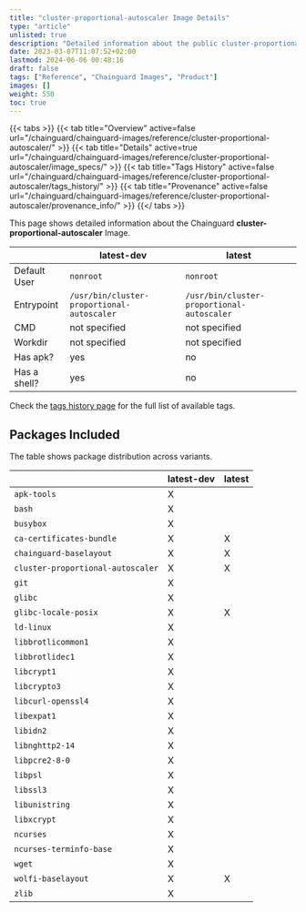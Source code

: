 ```yaml
---
title: "cluster-proportional-autoscaler Image Details"
type: "article"
unlisted: true
description: "Detailed information about the public cluster-proportional-autoscaler Chainguard Image."
date: 2023-03-07T11:07:52+02:00
lastmod: 2024-06-06 00:48:16
draft: false
tags: ["Reference", "Chainguard Images", "Product"]
images: []
weight: 550
toc: true
---
```


{{< tabs >}}
{{< tab title="Overview" active=false url="/chainguard/chainguard-images/reference/cluster-proportional-autoscaler/" >}}
{{< tab title="Details" active=true url="/chainguard/chainguard-images/reference/cluster-proportional-autoscaler/image_specs/" >}}
{{< tab title="Tags History" active=false url="/chainguard/chainguard-images/reference/cluster-proportional-autoscaler/tags_history/" >}}
{{< tab title="Provenance" active=false url="/chainguard/chainguard-images/reference/cluster-proportional-autoscaler/provenance_info/" >}}
{{</ tabs >}}

This page shows detailed information about the Chainguard **cluster-proportional-autoscaler** Image.

|              | latest-dev                                 | latest                                     |
|--------------|--------------------------------------------|--------------------------------------------|
| Default User | `nonroot`                                  | `nonroot`                                  |
| Entrypoint   | `/usr/bin/cluster-proportional-autoscaler` | `/usr/bin/cluster-proportional-autoscaler` |
| CMD          | not specified                              | not specified                              |
| Workdir      | not specified                              | not specified                              |
| Has apk?     | yes                                        | no                                         |
| Has a shell? | yes                                        | no                                         |

Check the [tags history page](/chainguard/chainguard-images/reference/cluster-proportional-autoscaler/tags_history/) for the full list of available tags.

## Packages Included
The table shows package distribution across variants.

|                                   | latest-dev | latest |
|-----------------------------------|------------|--------|
| `apk-tools`                       | X          |        |
| `bash`                            | X          |        |
| `busybox`                         | X          |        |
| `ca-certificates-bundle`          | X          | X      |
| `chainguard-baselayout`           | X          | X      |
| `cluster-proportional-autoscaler` | X          | X      |
| `git`                             | X          |        |
| `glibc`                           | X          |        |
| `glibc-locale-posix`              | X          | X      |
| `ld-linux`                        | X          |        |
| `libbrotlicommon1`                | X          |        |
| `libbrotlidec1`                   | X          |        |
| `libcrypt1`                       | X          |        |
| `libcrypto3`                      | X          |        |
| `libcurl-openssl4`                | X          |        |
| `libexpat1`                       | X          |        |
| `libidn2`                         | X          |        |
| `libnghttp2-14`                   | X          |        |
| `libpcre2-8-0`                    | X          |        |
| `libpsl`                          | X          |        |
| `libssl3`                         | X          |        |
| `libunistring`                    | X          |        |
| `libxcrypt`                       | X          |        |
| `ncurses`                         | X          |        |
| `ncurses-terminfo-base`           | X          |        |
| `wget`                            | X          |        |
| `wolfi-baselayout`                | X          | X      |
| `zlib`                            | X          |        |

